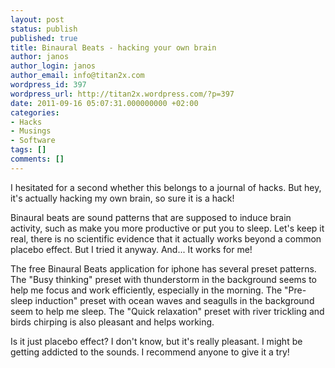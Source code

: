 ```yaml
---
layout: post
status: publish
published: true
title: Binaural Beats - hacking your own brain
author: janos
author_login: janos
author_email: info@titan2x.com
wordpress_id: 397
wordpress_url: http://titan2x.wordpress.com/?p=397
date: 2011-09-16 05:07:31.000000000 +02:00
categories:
- Hacks
- Musings
- Software
tags: []
comments: []
---
```

I hesitated for a second whether this belongs to a journal of hacks. But hey, it's actually hacking my own brain, so sure it is a hack!

Binaural beats are sound patterns that are supposed to induce brain activity, such as make you more productive or put you to sleep. Let's keep it real, there is no scientific evidence that it actually works beyond a common placebo effect. But I tried it anyway. And... It works for me!

The free Binaural Beats application for iphone has several preset patterns. The "Busy thinking" preset with thunderstorm in the background seems to help me focus and work efficiently, especially in the morning. The "Pre-sleep induction" preset with ocean waves and seagulls in the background seem to help me sleep. The "Quick relaxation" preset with river trickling and birds chirping is also pleasant and helps working.

Is it just placebo effect? I don't know, but it's really pleasant. I might be getting addicted to the sounds. I recommend anyone to give it a try!
